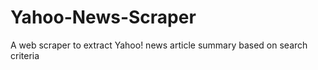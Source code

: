# Yahoo-News-Scraper
 A web scraper to extract Yahoo! news article summary based on search criteria
